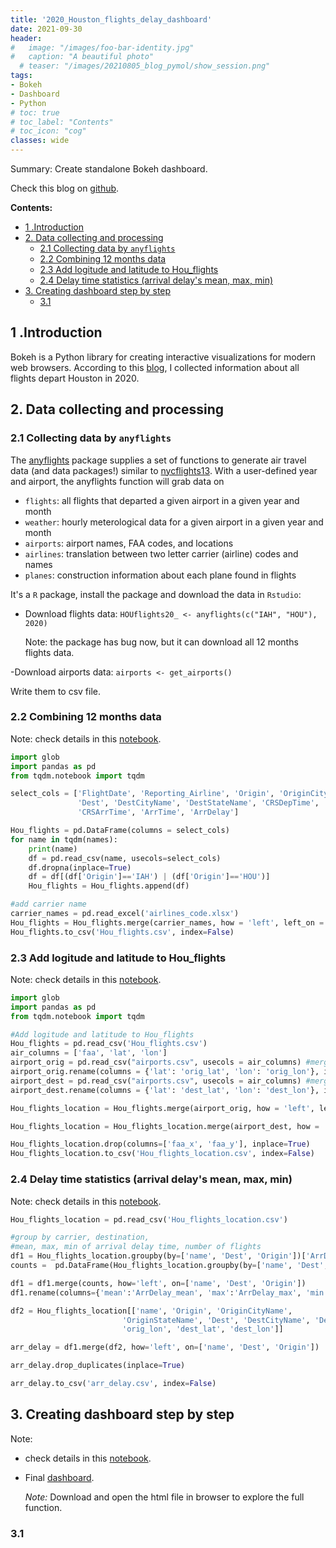 ```yaml
---
title: '2020_Houston_flights_delay_dashboard'
date: 2021-09-30
header:
#   image: "/images/foo-bar-identity.jpg"
#   caption: "A beautiful photo"
  # teaser: "/images/20210805_blog_pymol/show_session.png"
tags:
- Bokeh
- Dashboard
- Python
# toc: true
# toc_label: "Contents"
# toc_icon: "cog"
classes: wide
---
```


Summary: Create standalone Bokeh dashboard.

Check this blog on [github]().

**Contents:**
- [1 .Introduction](#1-introduction)
- [2. Data collecting and processing](#2-data-collecting-and-processing)
  - [2.1 Collecting data by `anyflights`](#21-collecting-data-by-anyflights)
  - [2.2 Combining 12 months data](#22-combining-12-months-data)
  - [2.3 Add logitude and latitude to Hou_flights](#23-add-logitude-and-latitude-to-hou_flights)
  - [2.4 Delay time statistics (arrival delay's mean, max, min)](#24-delay-time-statistics-arrival-delays-mean-max-min)
- [3. Creating dashboard step by step](#3-creating-dashboard-step-by-step)
  - [3.1](#31)

## 1 .Introduction

Bokeh is a Python library for creating interactive visualizations for modern web browsers. According to this [blog](), I collected information about all flights depart Houston in 2020. 

## 2. Data collecting and processing

### 2.1 Collecting data by `anyflights`

The [anyflights](https://github.com/simonpcouch/anyflights) package supplies a set of functions to generate air travel data (and data packages!) similar to [nycflights13](https://github.com/hadley/nycflights13). With a user-defined year and airport, the anyflights function will grab data on
- `flights`: all flights that departed a given airport in a given year and month
- `weather`: hourly meterological data for a given airport in a given year and month
- `airports`: airport names, FAA codes, and locations
- `airlines`: translation between two letter carrier (airline) codes and names
- `planes`: construction information about each plane found in flights

It's a `R` package, install the package and download the data in `Rstudio`:

- Download flights data: `HOUflights20_ <- anyflights(c("IAH", "HOU"), 2020)`
  
  Note: the package has bug now, but it can download all 12 months flights data. 

-Download airports data:  `airports <- get_airports()`

Write them to csv file. 

### 2.2 Combining 12 months data

Note: check details in this [notebook](https://github.com/ycheng22/Trye_Bokeh/blob/main/Bokeh_standalon_JS_demo/data/Data_Processing_part1.ipynb).

```python
import glob
import pandas as pd
from tqdm.notebook import tqdm

select_cols = ['FlightDate', 'Reporting_Airline', 'Origin', 'OriginCityName', 'OriginStateName', 
               'Dest', 'DestCityName', 'DestStateName', 'CRSDepTime', 'DepTime', 'DepDelay', 
               'CRSArrTime', 'ArrTime', 'ArrDelay']

Hou_flights = pd.DataFrame(columns = select_cols)
for name in tqdm(names):
    print(name)
    df = pd.read_csv(name, usecols=select_cols)
    df.dropna(inplace=True)
    df = df[(df['Origin']=='IAH') | (df['Origin']=='HOU')]
    Hou_flights = Hou_flights.append(df)

#add carrier name
carrier_names = pd.read_excel('airlines_code.xlsx')
Hou_flights = Hou_flights.merge(carrier_names, how = 'left', left_on = 'Reporting_Airline', right_on = 'carrier')
Hou_flights.to_csv('Hou_flights.csv', index=False)
```

### 2.3 Add logitude and latitude to Hou_flights

Note: check details in this [notebook](https://github.com/ycheng22/Trye_Bokeh/blob/main/Bokeh_standalon_JS_demo/data/Data_Processing_part2.ipynb).

```python
import glob
import pandas as pd
from tqdm.notebook import tqdm

#Add logitude and latitude to Hou_flights
Hou_flights = pd.read_csv('Hou_flights.csv')
air_columns = ['faa', 'lat', 'lon']
airport_orig = pd.read_csv("airports.csv", usecols = air_columns) #merge for origin location
airport_orig.rename(columns = {'lat': 'orig_lat', 'lon': 'orig_lon'}, inplace=True)
airport_dest = pd.read_csv("airports.csv", usecols = air_columns) #merger for destination location
airport_dest.rename(columns = {'lat': 'dest_lat', 'lon': 'dest_lon'}, inplace=True)

Hou_flights_location = Hou_flights.merge(airport_orig, how = 'left', left_on='Origin', right_on = 'faa')

Hou_flights_location = Hou_flights_location.merge(airport_dest, how = 'left', left_on='Dest', right_on = 'faa')

Hou_flights_location.drop(columns=['faa_x', 'faa_y'], inplace=True)
Hou_flights_location.to_csv('Hou_flights_location.csv', index=False)
```

### 2.4 Delay time statistics (arrival delay's mean, max, min)

Note: check details in this [notebook](https://github.com/ycheng22/Trye_Bokeh/blob/main/Bokeh_standalon_JS_demo/data/Data_Processing_part2.ipynb).

```python
Hou_flights_location = pd.read_csv('Hou_flights_location.csv')

#group by carrier, destination, 
#mean, max, min of arrival delay time, number of flights
df1 = Hou_flights_location.groupby(by=['name', 'Dest', 'Origin'])['ArrDelay'].agg(['mean', 'max', 'min']).reset_index()
counts =  pd.DataFrame(Hou_flights_location.groupby(by=['name', 'Dest', 'Origin']).size().reset_index(name='counts'))

df1 = df1.merge(counts, how='left', on=['name', 'Dest', 'Origin'])
df1.rename(columns={'mean':'ArrDelay_mean', 'max':'ArrDelay_max', 'min':'ArrDelay_min'}, inplace=True)

df2 = Hou_flights_location[['name', 'Origin', 'OriginCityName', 
                         'OriginStateName', 'Dest', 'DestCityName', 'DestStateName','orig_lat',
                         'orig_lon', 'dest_lat', 'dest_lon']]

arr_delay = df1.merge(df2, how='left', on=['name', 'Dest', 'Origin'])

arr_delay.drop_duplicates(inplace=True)

arr_delay.to_csv('arr_delay.csv', index=False)
```

## 3. Creating dashboard step by step

Note: 
- check details in this [notebook](https://github.com/ycheng22/Trye_Bokeh/blob/main/Bokeh_standalon_JS_demo/scripts_nb/scripts_nb.ipynb).
- Final [dashboard](https://github.com/ycheng22/Trye_Bokeh/blob/main/Bokeh_standalon_JS_demo/scripts_nb/Hou_flights_delay_plots.html).
  
  *Note:* Download and open the html file in browser to explore the full function. 

### 3.1 